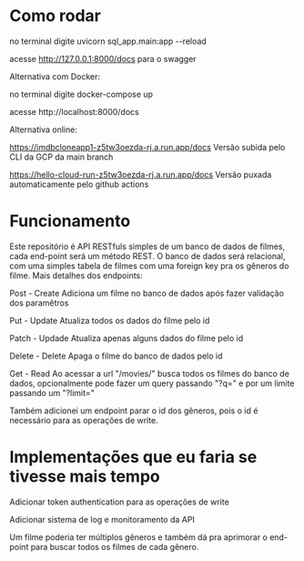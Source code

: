 # Como rodar

no terminal digite uvicorn sql_app.main:app --reload

acesse http://127.0.0.1:8000/docs para o swagger

Alternativa com Docker:

no terminal digite docker-compose up

acesse http://localhost:8000/docs

Alternativa online:

https://imdbcloneapp1-z5tw3oezda-rj.a.run.app/docs
Versão subida pelo CLI da GCP da main branch

https://hello-cloud-run-z5tw3oezda-rj.a.run.app/docs
Versão puxada automaticamente pelo github actions

# Funcionamento

Este repositório é API RESTfuls simples de um banco de dados de filmes, cada end-point será um método REST. O banco de dados será relacional, com uma simples tabela de filmes com uma foreign key pra os gêneros do filme. Mais detalhes dos endpoints:

Post - Create
Adiciona um filme no banco de dados após fazer validação dos paramêtros

Put - Update
Atualiza todos os dados do filme pelo id

Patch - Updade
Atualiza apenas alguns dados do filme pelo id

Delete - Delete
Apaga o filme do banco de dados pelo id

Get - Read
Ao acessar a url "/movies/" busca todos os filmes do banco de dados, opcionalmente pode fazer um query passando "?q=" e por um limite passando um "?limit="

Também adicionei um endpoint parar o id dos gêneros, pois o id é necessário para as operações de write.


# Implementações que eu faria se tivesse mais tempo

Adicionar token authentication para as operações de write

Adicionar sistema de log e monitoramento da API

Um filme poderia ter múltiplos gêneros e também dá pra aprimorar o end-point para buscar todos os filmes de cada gênero.